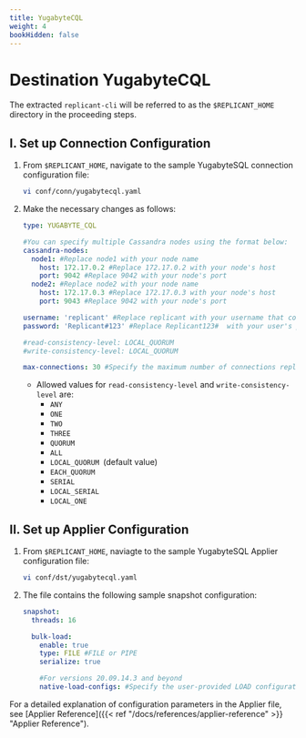 ```yaml
---
title: YugabyteCQL
weight: 4
bookHidden: false
---
```

# Destination YugabyteCQL

The extracted `replicant-cli` will be referred to as the `$REPLICANT_HOME` directory in the proceeding steps.

## I. Set up Connection Configuration

1. From `$REPLICANT_HOME`, navigate to the sample YugabyteSQL connection configuration file:
    ```BASH
    vi conf/conn/yugabytecql.yaml
    ```
2. Make the necessary changes as follows:
    ```YAML
    type: YUGABYTE_CQL

    #You can specify multiple Cassandra nodes using the format below:
    cassandra-nodes:
      node1: #Replace node1 with your node name
        host: 172.17.0.2 #Replace 172.17.0.2 with your node's host
        port: 9042 #Replace 9042 with your node's port
      node2: #Replace node2 with your node name
        host: 172.17.0.3 #Replace 172.17.0.3 with your node's host
        port: 9043 #Replace 9042 with your node's port    

    username: 'replicant' #Replace replicant with your username that connects to your Cassandra server
    password: 'Replicant#123' #Replace Replicant123#  with your user's password

    #read-consistency-level: LOCAL_QUORUM  
    #write-consistency-level: LOCAL_QUORUM

    max-connections: 30 #Specify the maximum number of connections replicant can open in YugabyteCQL
    ```
      - Allowed values for `read-consistency-level` and `write-consistency-level` are: 
        - `ANY`
        - `ONE`
        - `TWO`
        - `THREE`
        - `QUORUM`
        - `ALL`
        - `LOCAL_QUORUM `(default value)
        - `EACH_QUORUM`
        - `SERIAL`
        - `LOCAL_SERIAL`
        - `LOCAL_ONE`

## II. Set up Applier Configuration

1. From `$REPLICANT_HOME`, naviagte to the sample YugabyteSQL Applier configuration file:
    ```BASH
    vi conf/dst/yugabytecql.yaml
    ```
2. The file contains the following sample snapshot configuration:

    ```YAML
    snapshot:
      threads: 16

      bulk-load:
        enable: true
        type: FILE #FILE or PIPE
        serialize: true

        #For versions 20.09.14.3 and beyond
        native-load-configs: #Specify the user-provided LOAD configuration string which will be appended to the s3 specific LOAD SQL command
    ```

For a detailed explanation of configuration parameters in the Applier file, see [Applier Reference]({{< ref "/docs/references/applier-reference" >}} "Applier Reference").
